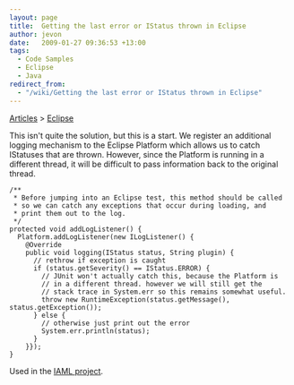 ```yaml
---
layout: page
title:  Getting the last error or IStatus thrown in Eclipse
author: jevon
date:   2009-01-27 09:36:53 +13:00
tags:
  - Code Samples
  - Eclipse
  - Java
redirect_from:
  - "/wiki/Getting the last error or IStatus thrown in Eclipse"
---
```


[Articles](Articles.md) > [Eclipse](Eclipse.md)

This isn't quite the solution, but this is a start. We register an additional logging mechanism to the Eclipse Platform which allows us to catch IStatuses that are thrown. However, since the Platform is running in a different thread, it will be difficult to pass information back to the original thread.

```
/**
 * Before jumping into an Eclipse test, this method should be called
 * so we can catch any exceptions that occur during loading, and 
 * print them out to the log.
 */
protected void addLogListener() {
  Platform.addLogListener(new ILogListener() {
    @Override
    public void logging(IStatus status, String plugin) {
      // rethrow if exception is caught
      if (status.getSeverity() == IStatus.ERROR) {
        // JUnit won't actually catch this, because the Platform is
        // in a different thread. however we will still get the 
        // stack trace in System.err so this remains somewhat useful.
        throw new RuntimeException(status.getMessage(), status.getException());
      } else {        
        // otherwise just print out the error
        System.err.println(status);
      }
    }});
}
```

Used in the <a href="http://code.google.com/p/iaml/source/detail?r=400">IAML project</a>.
